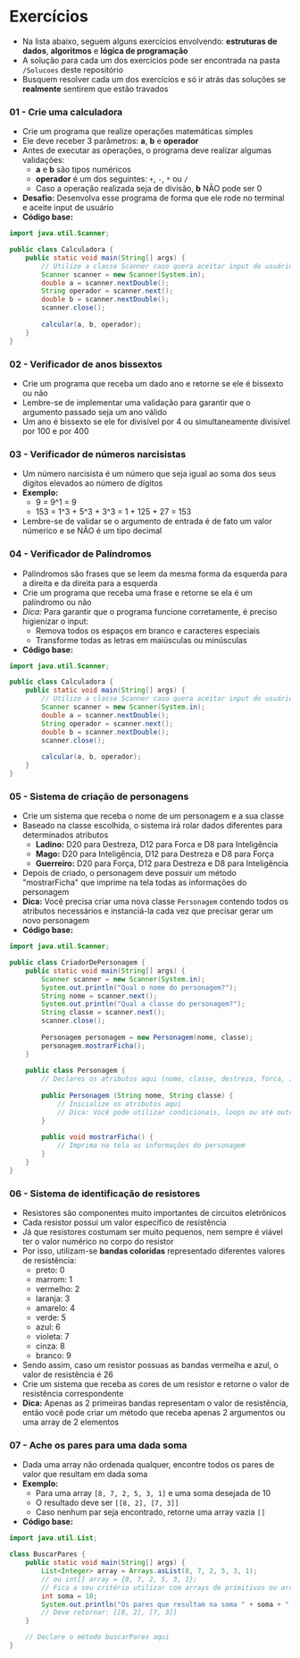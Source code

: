 # Exercícios

- Na lista abaixo, seguem alguns exercícios envolvendo: **estruturas de dados**, **algoritmos** e **lógica de programação**
- A solução para cada um dos exercícios pode ser encontrada na pasta `/Solucoes` deste repositório
- Busquem resolver cada um dos exercícios e só ir atrás das soluções se **realmente** sentirem que estão travados

### 01 - Crie uma calculadora
- Crie um programa que realize operações matemáticas simples
- Ele deve receber 3 parâmetros: **a**, **b** e **operador**
- Antes de executar as operações, o programa deve realizar algumas validações:
  - **a** e **b** são tipos numéricos
  - **operador** é um dos seguintes: `+`, `-`, `*` ou `/`
  - Caso a operação realizada seja de divisão, **b** NÃO pode ser 0
- **Desafio:** Desenvolva esse programa de forma que ele rode no terminal e aceite input de usuário
- **Código base:**
```java
import java.util.Scanner;

public class Calculadora {
    public static void main(String[] args) {
        // Utilize a classe Scanner caso quera aceitar input do usuário
        Scanner scanner = new Scanner(System.in);
        double a = scanner.nextDouble();
        String operador = scanner.next();
        double b = scanner.nextDouble();
        scanner.close();
        
        calcular(a, b, operador);
    }
}
``` 

### 02 - Verificador de anos bissextos
- Crie um programa que receba um dado ano e retorne se ele é bissexto ou não
- Lembre-se de implementar uma validação para garantir que o argumento passado seja um ano válido
- Um ano é bissexto se ele for divisível por 4 ou simultaneamente divisível por 100 e por 400

### 03 - Verificador de números narcisistas
- Um número narcisista é um número que seja igual ao soma dos seus dígitos elevados ao número de dígitos
- **Exemplo:** 
  - 9 = 9^1 = 9
  - 153 = 1^3 + 5^3 + 3^3 = 1 + 125 + 27 = 153
- Lembre-se de validar se o argumento de entrada é de fato um valor númerico e se NÃO é um tipo decimal

### 04 - Verificador de Palíndromos
- Palíndromos são frases que se leem da mesma forma da esquerda para a direita e da direita para a esquerda
- Crie um programa que receba uma frase e retorne se ela é um palíndromo ou não
- *Dica:* Para garantir que o programa funcione corretamente, é preciso higienizar o input:
  - Remova todos os espaços em branco e caracteres especiais
  - Transforme todas as letras em maiúsculas ou minúsculas
- **Código base:**
```java
import java.util.Scanner;

public class Calculadora {
    public static void main(String[] args) {
        // Utilize a classe Scanner caso quera aceitar input do usuário
        Scanner scanner = new Scanner(System.in);
        double a = scanner.nextDouble();
        String operador = scanner.next();
        double b = scanner.nextDouble();
        scanner.close();
        
        calcular(a, b, operador);
    }
}
``` 

### 05 - Sistema de criação de personagens
- Crie um sistema que receba o nome de um personagem e a sua classe
- Baseado na classe escolhida, o sistema irá rolar dados diferentes para determinados atributos
  - **Ladino:** D20 para Destreza, D12 para Forca e D8 para Inteligência
  - **Mago:** D20 para Inteligência, D12 para Destreza e D8 para Força
  - **Guerreiro:** D20 para Força, D12 para Destreza e D8 para Inteligência
- Depois de criado, o personagem deve possuir um método "mostrarFicha" que imprime na tela todas as informações do personagem
- **Dica:** Você precisa criar uma nova classe `Personagem` contendo todos os atributos necessários e instanciá-la cada vez que precisar gerar um novo personagem
- **Código base:**
```java
import java.util.Scanner;

public class CriadorDePersonagem {
    public static void main(String[] args) {
        Scanner scanner = new Scanner(System.in);
        System.out.println("Qual o nome do personagem?");
        String nome = scanner.next();
        System.out.println("Qual a classe do personagem?");
        String classe = scanner.next();
        scanner.close();
        
        Personagem personagem = new Personagem(nome, classe);
        personagem.mostrarFicha();
    }
    
    public class Personagem {
        // Declares os atributos aqui (nome, classe, destreza, forca, inteligência)
      
        public Personagem (String nome, String classe) {
            // Inicialize os atributos aqui
            // Dica: Você pode utilizar condicionais, loops ou até outros métodos dentro de um método construtor 
        }
        
        public void mostrarFicha() {
            // Imprima na tela as informações do personagem
        }
    }
}
``` 

### 06 - Sistema de identificação de resistores
  - Resistores são componentes muito importantes de circuitos eletrônicos
  - Cada resistor possui um valor específico de resistência
  - Já que resistores costumam ser muito pequenos, nem sempre é viável ter o valor numérico no corpo do resistor
  - Por isso, utilizam-se **bandas coloridas** representado diferentes valores de resistência:
    - preto: 0
    - marrom: 1
    - vermelho: 2
    - laranja: 3
    - amarelo: 4
    - verde: 5
    - azul: 6
    - violeta: 7
    - cinza: 8
    - branco: 9
  - Sendo assim, caso um resistor possuas as bandas vermelha e azul, o valor de resistência é 26
  - Crie um sistema que receba as cores de um resistor e retorne o valor de resistência correspondente
  - **Dica:** Apenas as 2 primeiras bandas representam o valor de resistência, então você pode criar um método que receba apenas 2 argumentos ou uma array de 2 elementos

### 07 - Ache os pares para uma dada soma
- Dada uma array não ordenada qualquer, encontre todos os pares de valor que resultam em dada soma
- **Exemplo:**
  - Para uma array `[8, 7, 2, 5, 3, 1]` e uma soma desejada de 10
  - O resultado deve ser `[[8, 2], [7, 3]]`
  - Caso nenhum par seja encontrado, retorne uma array vazia `[]`
- **Código base:**
```java
import java.util.List;

class BuscarPares {
    public static void main(String[] args) {
        List<Integer> array = Arrays.asList(8, 7, 2, 5, 3, 1);
        // ou int[] array = {8, 7, 2, 5, 3, 1};
        // Fica a seu critério utilizar com arrays de primitivos ou arrays de objetos
        int soma = 10;
        System.out.println("Os pares que resultam na soma " + soma + " são: " + buscarPares(array, soma));
        // Deve retornar: [[8, 2], [7, 3]]
    }

    // Declare o método buscarPares aqui
}
```